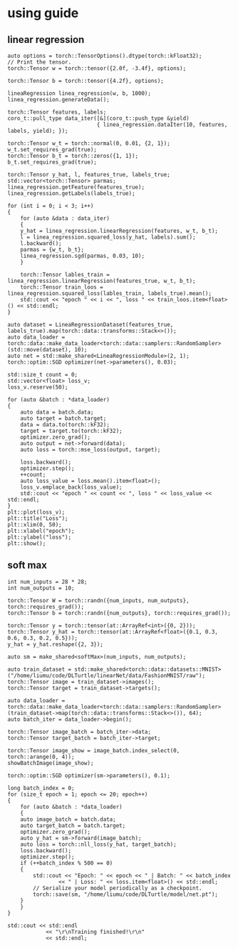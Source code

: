 # using guide
## linear regression

    auto options = torch::TensorOptions().dtype(torch::kFloat32);
    // Print the tensor.
    torch::Tensor w = torch::tensor({2.0f, -3.4f}, options);

    torch::Tensor b = torch::tensor({4.2f}, options);

    lineaRegression linea_regression(w, b, 1000);
    linea_regression.generateData();

    torch::Tensor features, labels;
    coro_t::pull_type data_iter([&](coro_t::push_type &yield)
                                { linea_regression.dataIter(10, features, labels, yield); });

    torch::Tensor w_t = torch::normal(0, 0.01, {2, 1});
    w_t.set_requires_grad(true);
    torch::Tensor b_t = torch::zeros({1, 1});
    b_t.set_requires_grad(true);

    torch::Tensor y_hat, l, features_true, labels_true;
    std::vector<torch::Tensor> parmas;
    linea_regression.getFeature(features_true);
    linea_regression.getLabels(labels_true);

    for (int i = 0; i < 3; i++)
    {
        for (auto &data : data_iter)
        {
        y_hat = linea_regression.linearRegression(features, w_t, b_t);
        l = linea_regression.squared_loss(y_hat, labels).sum();
        l.backward();
        parmas = {w_t, b_t};
        linea_regression.sgd(parmas, 0.03, 10);
        }

        torch::Tensor lables_train = linea_regression.linearRegression(features_true, w_t, b_t);
        torch::Tensor train_loos = linea_regression.squared_loss(lables_train, labels_true).mean();
        std::cout << "epoch " << i << ", loss " << train_loos.item<float>() << std::endl;
    }

    auto dataset = LineaRegressionDataset(features_true, labels_true).map(torch::data::transforms::Stack<>());
    auto data_loader = torch::data::make_data_loader<torch::data::samplers::RandomSampler>(std::move(dataset), 10);
    auto net = std::make_shared<LineaRegressionModule>(2, 1);
    torch::optim::SGD optimizer(net->parameters(), 0.03);

    std::size_t count = 0;
    std::vector<float> loss_v;
    loss_v.reserve(50);

    for (auto &batch : *data_loader)
    {
        auto data = batch.data;
        auto target = batch.target;
        data = data.to(torch::kF32);
        target = target.to(torch::kF32);
        optimizer.zero_grad();
        auto output = net->forward(data);
        auto loss = torch::mse_loss(output, target);

        loss.backward();
        optimizer.step();
        ++count;
        auto loss_value = loss.mean().item<float>();
        loss_v.emplace_back(loss_value);
        std::cout << "epoch " << count << ", loss " << loss_value << std::endl;
    }
    plt::plot(loss_v);
    plt::title("Loss");
    plt::xlim(0, 50);
    plt::xlabel("epoch");
    plt::ylabel("loss");
    plt::show();
## soft max
    int num_inputs = 28 * 28;
    int num_outputs = 10;

    torch::Tensor W = torch::randn({num_inputs, num_outputs}, torch::requires_grad());
    torch::Tensor b = torch::randn({num_outputs}, torch::requires_grad());

    torch::Tensor y = torch::tensor(at::ArrayRef<int>({0, 2}));
    torch::Tensor y_hat = torch::tensor(at::ArrayRef<float>({0.1, 0.3, 0.6, 0.3, 0.2, 0.5}));
    y_hat = y_hat.reshape({2, 3});

    auto sm = make_shared<softMax>(num_inputs, num_outputs);

    auto train_dataset = std::make_shared<torch::data::datasets::MNIST>("/home/liumu/code/DLTurtle/linearNet/data/FashionMNIST/raw");
    torch::Tensor image = train_dataset->images();
    torch::Tensor target = train_dataset->targets();
    
    auto data_loader = torch::data::make_data_loader<torch::data::samplers::RandomSampler>(train_dataset->map(torch::data::transforms::Stack<>()), 64);
    auto batch_iter = data_loader->begin();

    torch::Tensor image_batch = batch_iter->data;
    torch::Tensor target_batch = batch_iter->target;

    torch::Tensor image_show = image_batch.index_select(0, torch::arange(0, 4));
    showBatchImage(image_show);

    torch::optim::SGD optimizer(sm->parameters(), 0.1);

    long batch_index = 0;
    for (size_t epoch = 1; epoch <= 20; epoch++)
    {
        for (auto &batch : *data_loader)
        {
        auto image_batch = batch.data;
        auto target_batch = batch.target;
        optimizer.zero_grad();
        auto y_hat = sm->forward(image_batch);
        auto loss = torch::nll_loss(y_hat, target_batch);
        loss.backward();
        optimizer.step();
        if (++batch_index % 500 == 0)
        {
            std::cout << "Epoch: " << epoch << " | Batch: " << batch_index
                    << " | Loss: " << loss.item<float>() << std::endl;
            // Serialize your model periodically as a checkpoint.
            torch::save(sm, "/home/liumu/code/DLTurtle/model/net.pt");
        }
        }
    }

    std::cout << std::endl
                << "\r\nTraining finished!\r\n"
                << std::endl;
